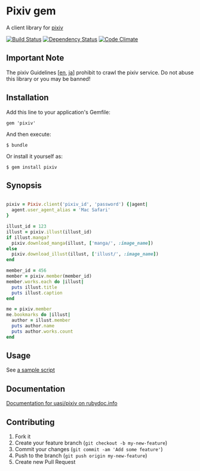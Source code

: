 # Pixiv gem

A client library for [pixiv](http://www.pixiv.net/)

[![Build Status](https://secure.travis-ci.org/uasi/pixiv.png?branch=master)][travis]
[![Dependency Status](https://gemnasium.com/uasi/pixiv.png?travis)][gemnasium]
[![Code Climate](https://codeclimate.com/badge.png)][codeclimate]

[travis]: http://travis-ci.org/uasi/pixiv
[gemnasium]: https://gemnasium.com/uasi/pixiv
[codeclimate]: https://codeclimate.com/github/uasi/pixiv

## Important Note

The pixiv Guidelines [[en][Guidelines.en], [ja][Guidelines.ja]] prohibit to
crawl the pixiv service. Do not abuse this library or you may be banned!

[Guidelines.en]: http://www.pixiv.net/guideline.php?lang=en
[Guidelines.ja]: http://www.pixiv.net/guideline.php?lang=ja

## Installation

Add this line to your application's Gemfile:

    gem 'pixiv'

And then execute:

    $ bundle

Or install it yourself as:

    $ gem install pixiv

## Synopsis

```ruby

pixiv = Pixiv.client('pixiv_id', 'password') {|agent|
  agent.user_agent_alias = 'Mac Safari'
}

illust_id = 123
illust = pixiv.illust(illust_id)
if illust.manga?
  pixiv.download_manga(illust, ['manga/', :image_name])
else
  pixiv.download_illust(illust, ['illust/', :image_name])
end

member_id = 456
member = pixiv.member(member_id)
member.works.each do |illust|
  puts illust.title
  puts illust.caption
end

me = pixiv.member
me.bookmarks do |illust|
  author = illust.member
  puts author.name
  puts author.works.count
end

```

## Usage

See [a sample script](https://gist.github.com/4362297)

## Documentation

[Documentation for uasi/pixiv on rubydoc.info](http://rubydoc.info/github/uasi/pixiv/master/frames)

## Contributing

1. Fork it
2. Create your feature branch (`git checkout -b my-new-feature`)
3. Commit your changes (`git commit -am 'Add some feature'`)
4. Push to the branch (`git push origin my-new-feature`)
5. Create new Pull Request
